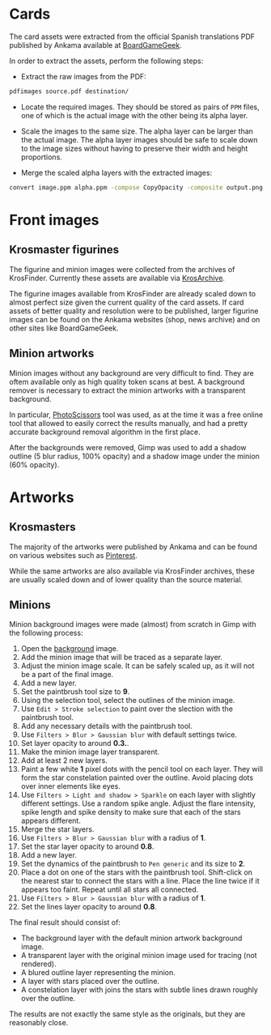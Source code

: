 # Cards

The card assets were extracted from the official Spanish translations PDF
published by Ankama available at [BoardGameGeek](https://boardgamegeek.com/boardgame/256940/krosmaster-blast/files).

In order to extract the assets, perform the following steps:

- Extract the raw images from the PDF:

```bash
pdfimages source.pdf destination/
```

- Locate the required images. They should be stored as pairs of `PPM`
  files, one of which is the actual image with the other being its alpha layer.

- Scale the images to the same size. The alpha layer can be larger than
  the actual image. The alpha layer images should be safe to scale down
  to the image sizes without having to preserve their width and height
  proportions.

- Merge the scaled alpha layers with the extracted images:

```bash
convert image.ppm alpha.ppm -compose CopyOpacity -composite output.png
```

# Front images

## Krosmaster figurines

The figurine and minion images were collected from the archives of KrosFinder.
Currently these assets are available via [KrosArchive](https://krosarchive.es/EN/seasons).

The figurine images available from KrosFinder are already scaled down
to almost perfect size given the current quality of the card assets.
If card assets of better quality and resolution were to be published,
larger figurine images can be found on the Ankama websites (shop, news
archive) and on other sites like BoardGameGeek.

## Minion artworks

Minion images without any background are very difficult to find.
They are oftem available only as high quality token scans at best.
A background remover is necessary to extract the minion artworks with
a transparent background.

In particular, [PhotoScissors](https://photoscissors.com/) tool was used,
as at the time it was a free online tool that allowed to easily correct
the results manually, and had a pretty accurate background removal algorithm
in the first place.

After the backgrounds were removed, Gimp was used to add a shadow outline
(5 blur radius, 100% opacity) and a shadow image under the minion (60% opacity).

# Artworks

## Krosmasters

The majority of the artworks were published by Ankama and can be found on
various websites such as [Pinterest](https://id.pinterest.com/esther13456/krosmaster/).

While the same artworks are also available via KrosFinder archives, these
are usually scaled down and of lower quality than the source material.

## Minions

Minion background images were made (almost) from scratch in Gimp with
the following process:

1. Open the [background](assets/img/background-minion.png) image.
1. Add the minion image that will be traced as a separate layer.
1. Adjust the minion image scale. It can be safely scaled up, as it will
   not be a part of the final image.
1. Add a new layer.
1. Set the paintbrush tool size to **9**.
1. Using the selection tool, select the outlines of the minion image.
1. Use `Edit > Stroke selection` to paint over the slection with the
   paintbrush tool.
1. Add any necessary details with the paintbrush tool.
1. Use `Filters > Blur > Gaussian blur` with default settings twice.
1. Set layer opacity to around **0.3.**.
1. Make the minion image layer transparent.
1. Add at least 2 new layers.
1. Paint a few white **1** pixel dots with the pencil tool on each layer.
   They will form the star constelation painted over the outline.
   Avoid placing dots over inner elements like eyes.
1. Use `Filters > Light and shadow > Sparkle` on each layer with slightly
   different settings. Use a random spike angle. Adjust the flare intensity,
   spike length and spike density to make sure that each of the stars
   appears different.
1. Merge the star layers.
1. Use `Filters > Blur > Gaussian blur` with a radius of **1**.
1. Set the star layer opacity to around **0.8**.
1. Add a new layer.
1. Set the dynamics of the paintbrush to `Pen generic` and its size to **2**.
1. Place a dot on one of the stars with the paintbrush tool. Shift-click on
   the nearest star to connect the stars with a line. Place the line twice
   if it appears too faint. Repeat until all stars all connected.
1. Use `Filters > Blur > Gaussian blur` with a radius of **1**.
1. Set the lines layer opacity to around **0.8**.

The final result should consist of:

- The background layer with the default minion artwork background image.
- A transparent layer with the original minion image used for tracing
  (not rendered).
- A blured outline layer representing the minion.
- A layer with stars placed over the outline.
- A constelation layer with joins the stars with subtle lines drawn roughly
  over the outline.

The results are not exactly the same style as the originals, but they are
reasonably close.
